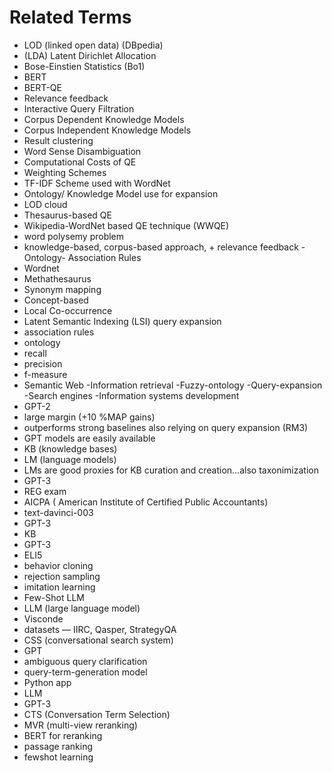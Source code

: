 # Related Terms

- LOD (linked open data) (DBpedia)
- (LDA) Latent Dirichlet Allocation
- Bose-Einstien Statistics (Bo1)
- BERT
- BERT-QE
- Relevance feedback
- Interactive Query Filtration
- Corpus Dependent Knowledge Models
- Corpus Independent Knowledge Models
- Result clustering
- Word Sense Disambiguation
- Computational Costs of QE
- Weighting Schemes
- TF-IDF Scheme used with WordNet
- Ontology/ Knowledge Model use for expansion
- LOD cloud
- Thesaurus-based QE
- Wikipedia-WordNet based QE technique (WWQE)
- word polysemy problem
- knowledge-based, corpus-based approach, + relevance feedback
-Ontology-
Association Rules
- Wordnet
- Methathesaurus
- Synonym mapping
- Concept-based
- Local Co-occurrence
- Latent Semantic Indexing (LSI)
query expansion
- association rules
- ontology
- recall
- precision
- f-measure
- Semantic Web
-Information retrieval
-Fuzzy-ontology
-Query-expansion
-Search engines
-Information systems development
- GPT-2
- large margin (+10 %MAP gains)
- outperforms strong baselines also relying on query expansion (RM3)
- GPT models are easily available
- KB (knowledge bases)
- LM (language models)
- LMs are good proxies for KB curation and creation…also taxonimization
- GPT-3
- REG exam
- AICPA ( American Institute of Certified Public Accountants)
- text-davinci-003
- GPT-3
- KB
- GPT-3
- ELI5
- behavior cloning
- rejection sampling
- imitation learning
- Few-Shot LLM
- LLM (large language model)
- Visconde
- datasets — IIRC, Qasper, StrategyQA
- CSS (conversational search system)
- GPT
- ambiguous query clarification
- query-term-generation model
- Python app
- LLM
- GPT-3
- CTS (Conversation Term Selection)
- MVR (multi-view reranking)
- BERT for reranking
- passage ranking
- fewshot learning